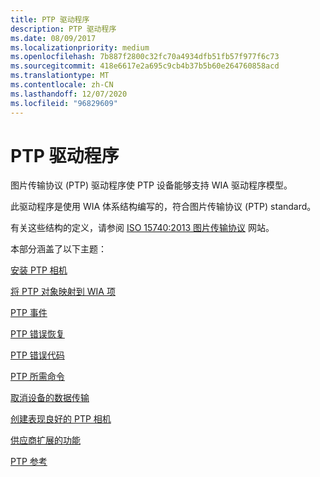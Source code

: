 ```yaml
---
title: PTP 驱动程序
description: PTP 驱动程序
ms.date: 08/09/2017
ms.localizationpriority: medium
ms.openlocfilehash: 7b887f2800c32fc70a4934dfb51fb57f977f6c73
ms.sourcegitcommit: 418e6617e2a695c9cb4b37b5b60e264760858acd
ms.translationtype: MT
ms.contentlocale: zh-CN
ms.lasthandoff: 12/07/2020
ms.locfileid: "96829609"
---
```

# <a name="ptp-driver"></a>PTP 驱动程序

图片传输协议 (PTP) 驱动程序使 PTP 设备能够支持 WIA 驱动程序模型。

此驱动程序是使用 WIA 体系结构编写的，符合图片传输协议 (PTP) standard。

有关这些结构的定义，请参阅 [ISO 15740:2013 图片传输协议](https://www.iso.org/obp/ui/#iso:std:iso:15740:ed-3:v1:en) 网站。

本部分涵盖了以下主题：

[安装 PTP 相机](installing-a-ptp-camera.md)

[将 PTP 对象映射到 WIA 项](mapping-ptp-objects-to-wia-items.md)

[PTP 事件](ptp-events.md)

[PTP 错误恢复](ptp-error-recovery.md)

[PTP 错误代码](ptp-error-codes.md)

[PTP 所需命令](ptp-required-commands.md)

[取消设备的数据传输](canceling-a-data-transfer-by-a-device.md)

[创建表现良好的 PTP 相机](creating-a-well-behaved-ptp-camera.md)

[供应商扩展的功能](vendor-extended-features.md)

[PTP 参考](ptp-references.md)
